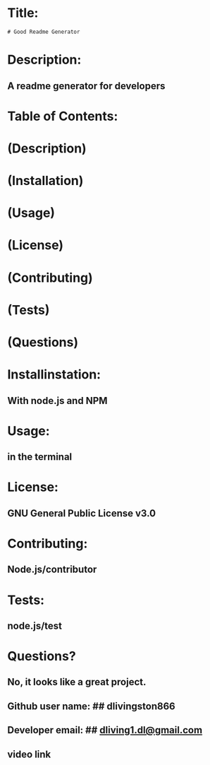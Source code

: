 # Title:
    # Good Readme Generator
    
   # Description:
  ## A readme generator for developers

 # Table of Contents:
 # (Description)
 # (Installation)
 # (Usage)
 # (License)
 # (Contributing)
 # (Tests)
 # (Questions)


  # Installinstation:
  ## With node.js and NPM

  # Usage:
  ## in the terminal

  # License:
## GNU General Public License v3.0

  # Contributing:
  ## Node.js/contributor

  # Tests:
  ## node.js/test
  
  # Questions?
  ## No, it looks like a great project.
  ## Github user name: ## dlivingston866
  ## Developer email: ## dliving1.dl@gmail.com
  ## video link
